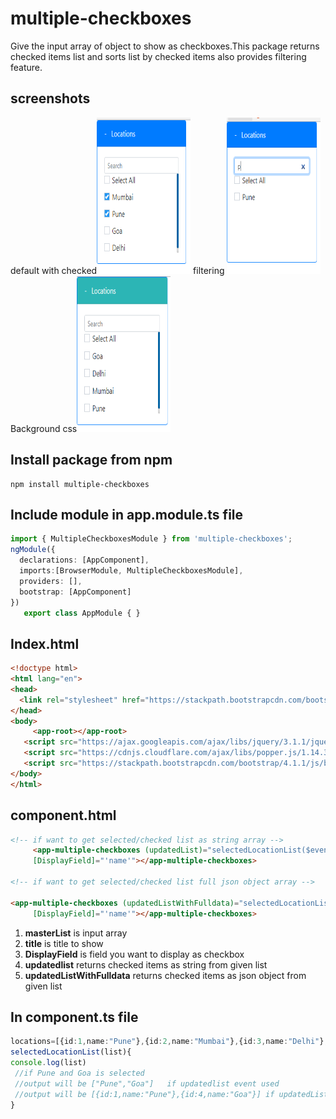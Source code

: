 # multiple-checkboxes
   Give the input array of object to show as checkboxes.This package returns checked items list and sorts list by checked items also provides filtering feature.
## screenshots
default with checked<img src="https://github.com/ranimore/multiple-checkboxes/blob/master/src/assets/checked.PNG?raw=true" width="150" height="250">
 filtering <img src="https://github.com/ranimore/multiple-checkboxes/blob/master/src/assets/filter.PNG?raw=true" width="150" height="250">
  Background css<img src="https://github.com/ranimore/multiple-checkboxes/blob/master/src/assets/bgClrHgt.PNG?raw=true" width="150" height="250">
## Install package from npm
 
 	npm install multiple-checkboxes
## Include  module in app.module.ts file
 
 ```TypeScript
import { MultipleCheckboxesModule } from 'multiple-checkboxes';
ngModule({
   declarations: [AppComponent],
   imports:[BrowserModule, MultipleCheckboxesModule],
   providers: [],
   bootstrap: [AppComponent]
})
	export class AppModule { }
```
## Index.html
```HTML
<!doctype html>
<html lang="en">
<head>
  <link rel="stylesheet" href="https://stackpath.bootstrapcdn.com/bootstrap/4.1.1/css/bootstrap.min.css" integrity="sha384-WskhaSGFgHYWDcbwN70/dfYBj47jz9qbsMId/iRN3ewGhXQFZCSftd1LZCfmhktB" crossorigin="anonymous">
</head>
<body>
 	 <app-root></app-root>
   <script src="https://ajax.googleapis.com/ajax/libs/jquery/3.1.1/jquery.min.js"></script>
   <script src="https://cdnjs.cloudflare.com/ajax/libs/popper.js/1.14.3/umd/popper.min.js" integrity="sha384-ZMP7rVo3mIykV+2+9J3UJ46jBk0WLaUAdn689aCwoqbBJiSnjAK/l8WvCWPIPm49" crossorigin="anonymous"></script>
   <script src="https://stackpath.bootstrapcdn.com/bootstrap/4.1.1/js/bootstrap.min.js" integrity="sha384-smHYKdLADwkXOn1EmN1qk/HfnUcbVRZyYmZ4qpPea6sjB/pTJ0euyQp0Mk8ck+5T" crossorigin="anonymous"></script>
</body>
</html>
```

## component.html 
```HTML
<!-- if want to get selected/checked list as string array -->
	 <app-multiple-checkboxes (updatedList)="selectedLocationList($event)" [masterList]="locations" [title]="'Locations'"
 	 [DisplayField]="'name'"></app-multiple-checkboxes>

<!-- if want to get selected/checked list full json object array -->

<app-multiple-checkboxes (updatedListWithFulldata)="selectedLocationList($event)" [masterList]="locations" [title]="'Locations'"
 	 [DisplayField]="'name'"></app-multiple-checkboxes>

```  
1. **masterList** is input array
2. **title** is title to show 
3. **DisplayField** is field you want to display as checkbox 
4. **updatedlist** returns checked items as string from given list
5. **updatedListWithFulldata** returns checked items as json object from given list
  
 ## In component.ts file 
 ```TypeScript
locations=[{id:1,name:"Pune"},{id:2,name:"Mumbai"},{id:3,name:"Delhi"},{id:4,name:"Goa"}];
 selectedLocationList(list){
 console.log(list)
  //if Pune and Goa is selected
  //output will be ["Pune","Goa"]   if updatedlist event used
  //output will be [{id:1,name:"Pune"},{id:4,name:"Goa"}] if updatedListWithFulldata event used
 }
  ```
  
  
